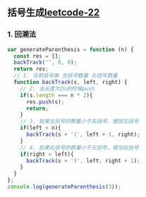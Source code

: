## 括号生成[leetcode-22](https://leetcode-cn.com/problems/generate-parentheses/)


### 1. 回溯法
```js
var generateParenthesis = function (n) {
  const res = [];
  backTrack('', 0, 0);
  return res;
  // 1. 当前括号串 左括号数量 右括号数量
  function backTrack(s, left, right) {
    // 2. 当长度为2n的时候push
    if(s.length === n * 2){
      res.push(s);
      return;
    }
    // 3. 如果左括号的数量小于右括号，增加左括号
    if(left < n){
      backTrack(s + '(', left + 1, right);
    }
    // 4. 如果右括号的数量小于左括号，增加右括号
    if(right < left){
      backTrack(s + ')', left, right + 1);
    }
  }
};
console.log(generateParenthesis(3));
```
